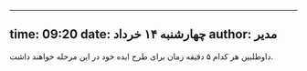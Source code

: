 ----------
time: 09:20
date: چهارشنبه ۱۴ خرداد
author: مدیر
----------
داوطلبین هر کدام ۵ دقیقه زمان برای طرح ایده خود در این مرحله خواهند داشت.

